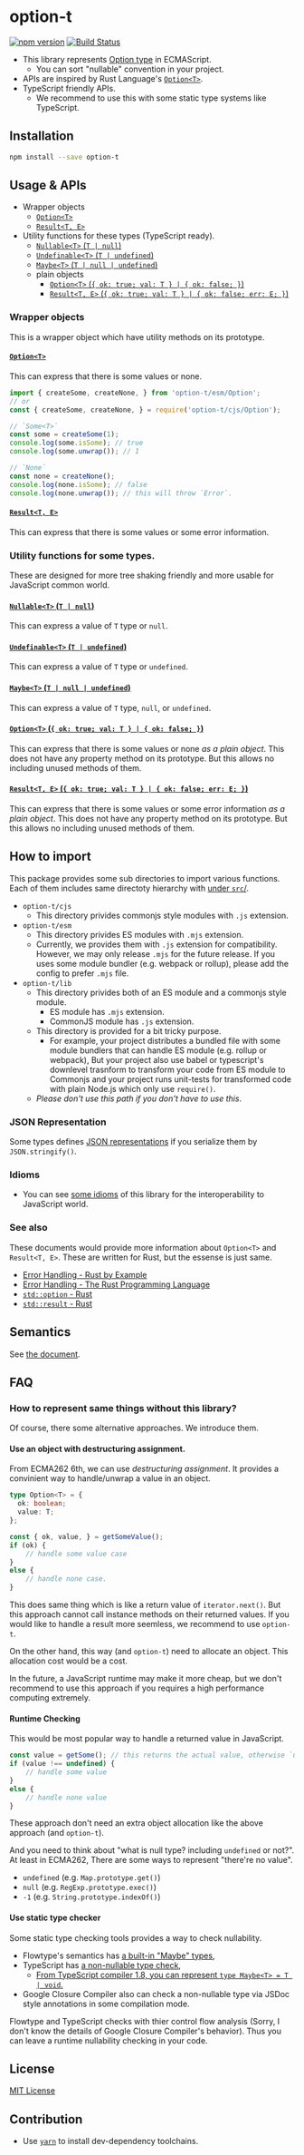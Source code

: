 # option-t

[![npm version](https://badge.fury.io/js/option-t.svg)](http://badge.fury.io/js/option-t)
[![Build Status](https://secure.travis-ci.org/karen-irc/option-t.svg?branch=master)](http://travis-ci.org/karen-irc/option-t)

* This library represents [Option type](http://en.wikipedia.org/wiki/Option_type) in ECMAScript.
    * You can sort "nullable" convention in your project.
* APIs are inspired by Rust Language's [`Option<T>`](https://doc.rust-lang.org/std/option/).
* TypeScript friendly APIs.
    * We recommend to use this with some static type systems like TypeScript.


## Installation

```sh
npm install --save option-t
```


## Usage & APIs

* Wrapper objects
    * [`Option<T>`](./src/Option.d.ts)
    * [`Result<T, E>`](./src/Result.d.ts)
* Utility functions for these types (TypeScript ready).
    * [`Nullable<T>` (`T | null`)](./src/Nullable/)
    * [`Undefinable<T>` (`T | undefined`)](./src/Undefinable/)
    * [`Maybe<T>` (`T | null | undefined`)](./src/Maybe/)
    * plain objects
        * [`Option<T>` (`{ ok: true; val: T } | { ok: false; }`)](./src/PlainOption/index.ts)
        * [`Result<T, E>` (`{ ok: true; val: T } | { ok: false; err: E; }`)](./src/PlainResult/index.ts)

### Wrapper objects

This is a wrapper object which have utility methods on its prototype.

#### [`Option<T>`](./src/Option.d.ts)

This can express that there is some values or none.

```javascript
import { createSome, createNone, } from 'option-t/esm/Option';
// or
const { createSome, createNone, } = require('option-t/cjs/Option');

// `Some<T>`
const some = createSome(1);
console.log(some.isSome); // true
console.log(some.unwrap()); // 1

// `None`
const none = createNone();
console.log(none.isSome); // false
console.log(none.unwrap()); // this will throw `Error`.
```

#### [`Result<T, E>`](./src/Result.d.ts)

This can express that there is some values or some error information.


### Utility functions for some types.

These are designed for more tree shaking friendly and more usable for JavaScript common world.

#### [`Nullable<T>` (`T | null`)](./src/Nullable/)

This can express a value of `T` type or `null`.

#### [`Undefinable<T>` (`T | undefined`)](./src/Undefinable/)

This can express a value of `T` type or `undefined`.

#### [`Maybe<T>` (`T | null | undefined`)](./src/Maybe/)

This can express a value of `T` type, `null`, or `undefined`.

####  [`Option<T>` (`{ ok: true; val: T } | { ok: false; }`)](./src/PlainOption/index.ts)

This can express that there is some values or none _as a plain object_.
This does not have any property method on its prototype. But this allows no including unused methods of them.

#### [`Result<T, E>` (`{ ok: true; val: T } | { ok: false; err: E; }`)](./src/PlainResult/index.ts)

This can express that there is some values or some error information _as a plain object_.
This does not have any property method on its prototype. But this allows no including unused methods of them.


## How to import

This package provides some sub directories to import various functions.
Each of them includes same directoty hierarchy with [under `src`/](./src/).

- `option-t/cjs`
    - This directory privides commonjs style modules with `.js` extension.
- `option-t/esm`
    - This directory privides ES modules with `.mjs` extension.
    - Currently, we provides them with `.js` extension for compatibility.
      However, we may only release `.mjs` for the future release.
      If you uses some module bundler (e.g. webpack or rollup), please add the config to prefer `.mjs` file.
- `option-t/lib`
    - This directory privides both of an ES module and a commonjs style module.
        - ES module has `.mjs` extension.
        - CommonJS module has `.js` extension.
    - This directory is provided for a bit tricky purpose.
        - For example, your project distributes a bundled file with some module bundlers that can handle ES module (e.g. rollup or webpack),
          But your project also use babel or typescript's downlevel trasnform to transform your code from ES module to Commonjs and
          your project runs unit-tests for transformed code with plain Node.js which only use `require()`.
    - _Please don't use this path if you don't have to use this_.


### JSON Representation

Some types defines [JSON representations](./docs/JSON.md) if you serialize them by `JSON.stringify()`.


### Idioms

- You can see [some idioms](./docs/IDIOM.md) of this library for the interoperability to JavaScript world.

### See also

These documents would provide more information about `Option<T>` and `Result<T, E>`.
These are written for Rust, but the essense is just same.

- [Error Handling - Rust by Example](http://rustbyexample.com/error.html)
- [Error Handling - The Rust Programming Language](https://doc.rust-lang.org/book/error-handling.html)
- [`std::option` - Rust](https://doc.rust-lang.org/std/option/)
- [`std::result` - Rust](https://doc.rust-lang.org/std/result/)



## Semantics

See [the document](./docs/SEMANTICS.md).


## FAQ

### How to represent same things without this library?

Of course, there some alternative approaches. We introduce them.


#### Use an object with destructuring assignment.

From ECMA262 6th, we can use _destructuring assignment_.
It provides a convinient way to handle/unwrap a value in an object.

```typescript
type Option<T> = {
  ok: boolean;
  value: T;
};

const { ok, value, } = getSomeValue();
if (ok) {
    // handle some value case
}
else {
    // handle none case.
}
```

This does same thing which is like a return value of `iterator.next()`.
But this approach cannot call instance methods on their returned values.
If you would like to handle a result more seemless, we recommend to use `option-t`.

On the other hand, this way (and `option-t`) need to allocate an object.
This allocation cost would be a cost.

In the future, a JavaScript runtime may make it more cheap,
but we don't recommend to use this approach if you requires a high performance computing extremely.


#### Runtime Checking

This would be most popular way to handle a returned value in JavaScript.

```javascript
const value = getSome(); // this returns the actual value, otherwise `undefined`.
if (value !== undefined) {
    // handle some value
}
else {
    // handle none value
}
```

These approach don't need an extra object allocation like the above approach (and `option-t`).

And you need to think about "what is null type? including `undefined` or not?".
At least in ECMA262, There are some ways to represent "there're no value".

- `undefined` (e.g. `Map.prototype.get()`)
- `null` (e.g. `RegExp.prototype.exec()`)
- `-1` (e.g. `String.prototype.indexOf()`)


#### Use static type checker

Some static type checking tools provides a way to check nullability.

- Flowtype's semantics has [a built-in "Maybe" types](http://flowtype.org/docs/nullable-types.html),
- TypeScript has [a non-nullable type check](https://github.com/Microsoft/TypeScript/issues/185),
    - [From TypeScript compiler 1.8, you can represent `type Maybe<T> = T | void`.](http://www.typescriptlang.org/docs/release-notes/typescript-1.8.html#improved-unionintersection-type-inference)
- Google Closure Compiler also can check a non-nullable type via JSDoc style annotations in some compilation mode.

Flowtype and TypeScript checks with thier control flow analysis
(Sorry, I don't know the details of Google Closure Compiler's behavior).
Thus you can leave a runtime nullability checking in your code.

## License

[MIT License](./LICENSE.MIT)


## Contribution

- Use [`yarn`](https://yarnpkg.com/) to install dev-dependency toolchains.
